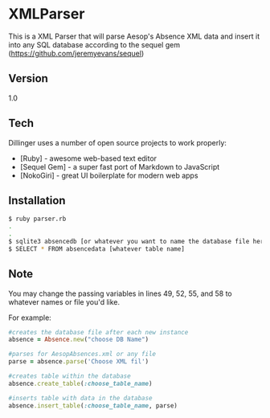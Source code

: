 XMLParser
=========

This is a XML Parser that will parse Aesop's Absence XML data and insert it into any SQL database according to the sequel gem (https://github.com/jeremyevans/sequel)

Version
----

1.0

Tech
-----------

Dillinger uses a number of open source projects to work properly:

* [Ruby] - awesome web-based text editor
* [Sequel Gem] - a super fast port of Markdown to JavaScript
* [NokoGiri] - great UI boilerplate for modern web apps

Installation
--------------

```sh
$ ruby parser.rb
.
.
$ sqlite3 absencedb [or whatever you want to name the database file here.  Change like 49 if necessary]
$ SELECT * FROM absencedata [whatever table name]
```

Note
----

You may change the passing variables in lines 49, 52, 55, and 58 to whatever names or file you'd like.

For example:

```ruby
#creates the database file after each new instance
absence = Absence.new("choose DB Name")

#parses for AesopAbsences.xml or any file
parse = absence.parse('Choose XML fil')

#creates table within the database
absence.create_table(:choose_table_name)

#inserts table with data in the database
absence.insert_table(:choose_table_name, parse)
```